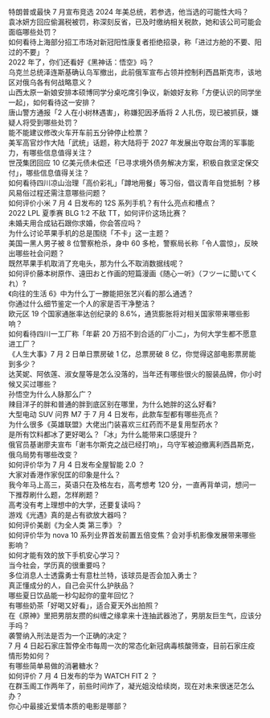 特朗普或最快 7 月宣布竞选 2024 年美总统，若参选，他当选的可能性大吗？  
袁冰妍方回应偷漏税被罚，称深刻反省，已及时缴纳相关税款，她和该公司可能会面临哪些处罚？  
如何看待上海部分招工市场对新冠阳性康复者拒绝招录，称「进过方舱的不要、阳过的不要」？  
2022 年了，你们还看好《黑神话：悟空》吗？  
乌克兰总统泽连斯基确认乌军撤出，此前俄军宣布占领并控制利西昌斯克市，该地区对俄乌各有何战略意义？  
山西太原一新娘安排本硕博同学分桌吃席引争议，新娘好友称「方便认识的同学坐一起」，如何看待这一安排？  
唐山警方通报「2 人在小树林遇害」，称嫌犯因矛盾将 2 人扎伤，现已被抓获，嫌疑人将受到哪些处罚？  
能不能建议修改火车开车前五分钟停止检票？  
美军高官炒作大陆「武统」话题，称大陆将于 2027 年发展出夺取台湾的军事能力，有哪些信息值得关注？  
世茂集团回应 10 亿美元债未偿还「已寻求境外债务解决方案，积极自救坚定保交付」，哪些信息值得关注？  
如何看待四川凉山治理「高价彩礼」「蹲地用餐」等习俗，倡议青年自觉抵制 ？移风易俗过程还需注意哪些问题？  
如何评价小米 7 月 4 日发布的 12S 系列手机？有什么亮点和槽点？  
2022 LPL 夏季赛 BLG 1:2 不敌 TT，如何评价这场比赛？  
未婚夫用合成钻石跟你求婚，你会答应吗？  
为什么讨论苹果手机的总是围绕「不卡」这一主题？  
美国一黑人男子被 8 位警察枪杀，身中 60 多枪，警察局长称「令人震惊」，反映出哪些社会问题？  
既然苹果手机取消了充电头，那为什么不取消数据线呢？  
如何评价藤本树原作、遠田おと​​​作画的短篇漫画《随心一听》（フツーに聞いてくれ）?  
《向往的生活 6》中为什么丁一滕能把张艺兴看的那么通透？  
你通过什么细节鉴定一个人的家是否干净整洁？  
欧元区 19 个国家通胀率达创纪录的 8.6%，通货膨胀将对相关国家带来哪些影响？  
如何看待四川一工厂称「年薪 20 万招不到合适的厂小二」，为何大学生都不愿意进工厂？  
《人生大事》7 月 2 日单日票房破 1 亿，总票房破 8 亿，你觉得这部电影票房能到多少？  
达芙妮、阿依莲、淑女屋等是怎么没落的，当年还有哪些很火的服装品牌，你小时候又买过哪些？  
孙悟空为什么人脉那么广？  
辣目洋子的胖和普通的胖到底区别在哪里，为什么她胖的这么好看?  
大型电动 SUV 问界 M7 于 7 月 4 日发布，此款车型都有哪些亮点？  
为什么很多《英雄联盟》大佬出门装喜欢三红药而不是复用型药水？  
是所有饮料都冰了更好喝么？「冰」为什么能带来口感提升？  
俄官员基谢廖夫宣布「谢韦尔斯克之战已经打响」，乌守军被迫撤离利西昌斯克，俄乌局势有哪些改变？  
如何评价华为 7 月 4 日发布全屋智能 2.0 ？  
大家对香港作家倪匡的印象是什么？  
我今年马上高三，英语只在及格左右，高考想考 120 分，一直再背单词，想问一下推荐刷什么题，怎样刷题？  
高考没有考上理想中的大学，还要复读吗？  
游戏《光遇》真的是占有欲放大器吗？  
如何评价美剧《为全人类 第三季》？  
如何评价华为 nova 10 系列业界首发前置五倍变焦？会对手机影像发展带来哪些影响？  
如何才能有效的放下手机安心学习？  
当今社会，学历真的很重要吗？  
多位消息人士透露勇士有意杜兰特，该球员是否会加入勇士？  
真正懂成分的人，自己会买什么护肤品？  
哪些夏日饮品能一秒勾起你的童年回忆？  
有哪些奶茶「好喝又好看」，适合夏天外出拍照？  
在《原神》里把男朋友攒的纠缠之缘拿来十连抽武器池了，男朋友巨生气，应该分手吗？  
袭警纳入刑法是否为一个正确的决定？  
7 月 4 日起石家庄暂停全市每周一次的常态化新冠病毒核酸筛查，目前石家庄疫情形势如何？  
有哪些简单易做的消暑糖水？  
如何评价 7 月 4 日发布的华为 WATCH FIT 2 ？  
在群玉阁工作两年了，前些时间炸了，凝光姐没给续岗，现在对未来很迷茫怎么办？  
你心中最接近爱情本质的电影是哪部？  
